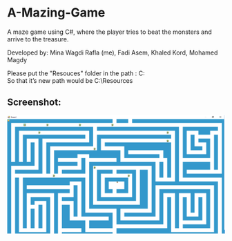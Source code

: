 # A-Mazing-Game
A maze game using C#, where the player tries to beat the monsters and arrive to the treasure. 

Developed by: Mina Wagdi Rafla (me), Fadi Asem, Khaled Kord, Mohamed Magdy

Please put the "Resouces" folder in the path : 
C:\
So that it’s new path would be
C:\Resources

## Screenshot:

![alt text](https://github.com/MinaWagdi/A-Mazing-Game/blob/master/Resources/Screenshot_6.png)








